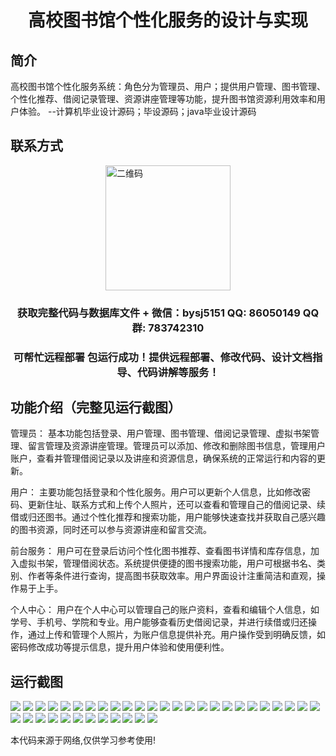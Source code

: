 <p><h1 align="center">高校图书馆个性化服务的设计与实现</h1></p>

## 简介
高校图书馆个性化服务系统：角色分为管理员、用户；提供用户管理、图书管理、个性化推荐、借阅记录管理、资源讲座管理等功能，提升图书馆资源利用效率和用户体验。    --计算机毕业设计源码；毕设源码；java毕业设计源码


## 联系方式
<img src="https://bs-1329754181.cos.ap-shanghai.myqcloud.com/wx.jpg" alt="二维码" style="display: block; margin: 0 auto;" width="200px">
<p><h3 align="center">获取完整代码与数据库文件 + 微信：bysj5151 QQ: 86050149 QQ群: 783742310</h3></p>
<p><h3 align="center">可帮忙远程部署 包运行成功！提供远程部署、修改代码、设计文档指导、代码讲解等服务！</h3></p>

## 功能介绍（完整见运行截图）
管理员： 基本功能包括登录、用户管理、图书管理、借阅记录管理、虚拟书架管理、留言管理及资源讲座管理。管理员可以添加、修改和删除图书信息，管理用户账户，查看并管理借阅记录以及讲座和资源信息，确保系统的正常运行和内容的更新。

用户： 主要功能包括登录和个性化服务。用户可以更新个人信息，比如修改密码、更新住址、联系方式和上传个人照片，还可以查看和管理自己的借阅记录、续借或归还图书。通过个性化推荐和搜索功能，用户能够快速查找并获取自己感兴趣的图书资源，同时还可以参与资源讲座和留言交流。

前台服务： 用户可在登录后访问个性化图书推荐、查看图书详情和库存信息，加入虚拟书架，管理借阅状态。系统提供便捷的图书搜索功能，用户可根据书名、类别、作者等条件进行查询，提高图书获取效率。用户界面设计注重简洁和直观，操作易于上手。

个人中心： 用户在个人中心可以管理自己的账户资料，查看和编辑个人信息，如学号、手机号、学院和专业。用户能够查看历史借阅记录，并进行续借或归还操作，通过上传和管理个人照片，为账户信息提供补充。用户操作受到明确反馈，如密码修改成功等提示信息，提升用户体验和使用便利性。


## 运行截图
![](https://bs-1329754181.cos.ap-shanghai.myqcloud.com/ssm/CollegeLibraryPersonalizedService/img/001.jpg)
![](https://bs-1329754181.cos.ap-shanghai.myqcloud.com/ssm/CollegeLibraryPersonalizedService/img/002.jpg)
![](https://bs-1329754181.cos.ap-shanghai.myqcloud.com/ssm/CollegeLibraryPersonalizedService/img/003.jpg)
![](https://bs-1329754181.cos.ap-shanghai.myqcloud.com/ssm/CollegeLibraryPersonalizedService/img/004.jpg)
![](https://bs-1329754181.cos.ap-shanghai.myqcloud.com/ssm/CollegeLibraryPersonalizedService/img/005.jpg)
![](https://bs-1329754181.cos.ap-shanghai.myqcloud.com/ssm/CollegeLibraryPersonalizedService/img/006.jpg)
![](https://bs-1329754181.cos.ap-shanghai.myqcloud.com/ssm/CollegeLibraryPersonalizedService/img/007.jpg)
![](https://bs-1329754181.cos.ap-shanghai.myqcloud.com/ssm/CollegeLibraryPersonalizedService/img/008.jpg)
![](https://bs-1329754181.cos.ap-shanghai.myqcloud.com/ssm/CollegeLibraryPersonalizedService/img/009.jpg)
![](https://bs-1329754181.cos.ap-shanghai.myqcloud.com/ssm/CollegeLibraryPersonalizedService/img/010.jpg)
![](https://bs-1329754181.cos.ap-shanghai.myqcloud.com/ssm/CollegeLibraryPersonalizedService/img/011.jpg)
![](https://bs-1329754181.cos.ap-shanghai.myqcloud.com/ssm/CollegeLibraryPersonalizedService/img/012.jpg)
![](https://bs-1329754181.cos.ap-shanghai.myqcloud.com/ssm/CollegeLibraryPersonalizedService/img/013.jpg)
![](https://bs-1329754181.cos.ap-shanghai.myqcloud.com/ssm/CollegeLibraryPersonalizedService/img/014.jpg)
![](https://bs-1329754181.cos.ap-shanghai.myqcloud.com/ssm/CollegeLibraryPersonalizedService/img/015.jpg)
![](https://bs-1329754181.cos.ap-shanghai.myqcloud.com/ssm/CollegeLibraryPersonalizedService/img/016.jpg)
![](https://bs-1329754181.cos.ap-shanghai.myqcloud.com/ssm/CollegeLibraryPersonalizedService/img/017.jpg)
![](https://bs-1329754181.cos.ap-shanghai.myqcloud.com/ssm/CollegeLibraryPersonalizedService/img/018.jpg)
![](https://bs-1329754181.cos.ap-shanghai.myqcloud.com/ssm/CollegeLibraryPersonalizedService/img/019.jpg)
![](https://bs-1329754181.cos.ap-shanghai.myqcloud.com/ssm/CollegeLibraryPersonalizedService/img/020.jpg)
![](https://bs-1329754181.cos.ap-shanghai.myqcloud.com/ssm/CollegeLibraryPersonalizedService/img/021.jpg)
![](https://bs-1329754181.cos.ap-shanghai.myqcloud.com/ssm/CollegeLibraryPersonalizedService/img/022.jpg)
![](https://bs-1329754181.cos.ap-shanghai.myqcloud.com/ssm/CollegeLibraryPersonalizedService/img/023.jpg)
![](https://bs-1329754181.cos.ap-shanghai.myqcloud.com/ssm/CollegeLibraryPersonalizedService/img/024.jpg)
![](https://bs-1329754181.cos.ap-shanghai.myqcloud.com/ssm/CollegeLibraryPersonalizedService/img/025.jpg)
![](https://bs-1329754181.cos.ap-shanghai.myqcloud.com/ssm/CollegeLibraryPersonalizedService/img/026.jpg)
![](https://bs-1329754181.cos.ap-shanghai.myqcloud.com/ssm/CollegeLibraryPersonalizedService/img/027.jpg)
![](https://bs-1329754181.cos.ap-shanghai.myqcloud.com/ssm/CollegeLibraryPersonalizedService/img/028.jpg)
![](https://bs-1329754181.cos.ap-shanghai.myqcloud.com/ssm/CollegeLibraryPersonalizedService/img/029.jpg)
![](https://bs-1329754181.cos.ap-shanghai.myqcloud.com/ssm/CollegeLibraryPersonalizedService/img/030.jpg)
![](https://bs-1329754181.cos.ap-shanghai.myqcloud.com/ssm/CollegeLibraryPersonalizedService/img/031.jpg)
![](https://bs-1329754181.cos.ap-shanghai.myqcloud.com/ssm/CollegeLibraryPersonalizedService/img/032.jpg)
![](https://bs-1329754181.cos.ap-shanghai.myqcloud.com/ssm/CollegeLibraryPersonalizedService/img/033.jpg)
![](https://bs-1329754181.cos.ap-shanghai.myqcloud.com/ssm/CollegeLibraryPersonalizedService/img/034.jpg)
![](https://bs-1329754181.cos.ap-shanghai.myqcloud.com/ssm/CollegeLibraryPersonalizedService/img/035.jpg)
![](https://bs-1329754181.cos.ap-shanghai.myqcloud.com/ssm/CollegeLibraryPersonalizedService/img/036.jpg)
![](https://bs-1329754181.cos.ap-shanghai.myqcloud.com/ssm/CollegeLibraryPersonalizedService/img/037.jpg)

<p>本代码来源于网络,仅供学习参考使用!</p>
